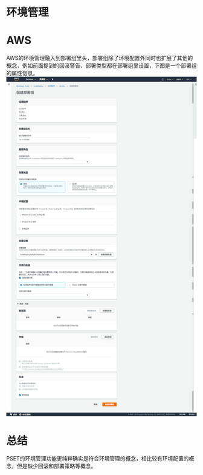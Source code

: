 # 环境管理

# AWS
AWS的环境管理融入到部署组里头，部署组除了环境配置外同时也扩展了其他的概念，例如前面提到的回滚警告、部署类型都在部署组里设置，下图是一个部署组的属性信息。
![deploy-group](/assets/2019-02-21_202515.png)

# 总结
PSET的环境管理功能更纯粹确实是符合环境管理的概念，相比较有环境配置的概念，但是缺少回滚和部署策略等概念。
